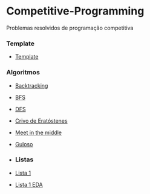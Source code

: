 # Competitive-Programming
Problemas resolvidos de programação competitiva

### Template
- [Template](template/)
  
### Algoritmos
- [Backtracking](backtraking/)
- [BFS](bfs/)
- [DFS](dfs/)
- [Crivo de Eratóstenes](crivodeEratostenes/)
- [Meet in the middle](Meet_in_the_middle/)
- [Guloso](guloso/)
  
- ### Listas
- [Lista 1](lista1/)
- [Lista 1 EDA](ls1-C/)

